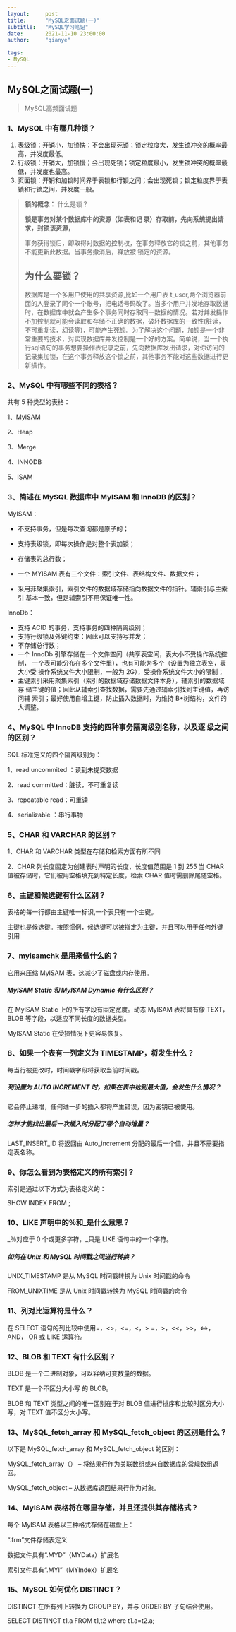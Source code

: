 ```yaml
---
layout:     post
title:      "MySQL之面试题(一)"
subtitle:   "MySQL学习笔记"
date:       2021-11-10 23:00:00
author:     "qianye"

tags:
- MySQL
---
```


##  MySQL之面试题(一)
> MySQL高频面试题
### 1、MySQL 中有哪几种锁？

1. 表级锁：开销小，加锁快；不会出现死锁；锁定粒度大，发生锁冲突的概率最 高，并发度最低。
2. 行级锁：开销大，加锁慢；会出现死锁；锁定粒度最小，发生锁冲突的概率最 低，并发度也最高。 
3. 页面锁：开销和加锁时间界于表锁和行锁之间；会出现死锁；锁定粒度界于表 锁和行锁之间，并发度一般。

>  **锁的概念：**  什么是锁？
>
> **锁是事务对某个数据库中的资源（如表和记 录）存取前，先向系统提出请求，封锁该资源，**
>
> 事务获得锁后，即取得对数据的控制权，在事务释放它的锁之前，其他事务不能更新此数据。当事务撤消后，释放被 锁定的资源。
>
> ## **为什么要锁？**
>
>   数据库是一个多用户使用的共享资源,比如一个用户表 t_user,两个浏览器前面的人登录了同个一个账号，把电话号码改了。当多个用户并发地存取数据时，在数据库中就会产生多个事务同时存取同一数据的情况。若对并发操作不加控制就可能会读取和存储不正确的数据，破坏数据库的一致性(脏读，不可重复读，幻读等)，可能产生死锁。为了解决这个问题，加锁是一个非常重要的技术，对实现数据库并发控制是一个好的方案。简单说，当一个执行sql语句的事务想要操作表记录之前，先向数据库发出请求，对你访问的记录集加锁，在这个事务释放这个锁之前，其他事务不能对这些数据进行更新操作。

### 2、MySQL 中有哪些不同的表格？ 

共有 5 种类型的表格： 

1、MyISAM

 2、Heap 

3、Merge

 4、INNODB 

5、ISAM

### 3、简述在 MySQL 数据库中 MyISAM 和 InnoDB 的区别？

 MyISAM： 

-  不支持事务，但是每次查询都是原子的； 

- 支持表级锁，即每次操作是对整个表加锁； 
- 存储表的总行数； 
- 一个 MYISAM 表有三个文件：索引文件、表结构文件、数据文件；
-  采用菲聚集索引，索引文件的数据域存储指向数据文件的指针。辅索引与主索引 基本一致，但是辅索引不用保证唯一性。



 InnoDb：

-   支持 ACID 的事务，支持事务的四种隔离级别； 
- 支持行级锁及外键约束：因此可以支持写并发； 
- 不存储总行数；
-  一个 InnoDb 引擎存储在一个文件空间（共享表空间，表大小不受操作系统控制， 一个表可能分布在多个文件里），也有可能为多个（设置为独立表空，表大小受 操作系统文件大小限制，一般为 2G），受操作系统文件大小的限制；
-  主键索引采用聚集索引（索引的数据域存储数据文件本身），辅索引的数据域存 储主键的值；因此从辅索引查找数据，需要先通过辅索引找到主键值，再访问辅 索引；最好使用自增主键，防止插入数据时，为维持 B+树结构，文件的大调整。

### 4、MySQL 中 InnoDB 支持的四种事务隔离级别名称，以及逐 级之间的区别？

 SQL 标准定义的四个隔离级别为：

 1、read uncommited ：读到未提交数据 

 2、read committed：脏读，不可重复读

 3、repeatable read：可重读

 4、serializable ：串行事物

### 5、CHAR 和 VARCHAR 的区别？ 

1、CHAR 和 VARCHAR 类型在存储和检索方面有所不同

2、CHAR 列长度固定为创建表时声明的长度，长度值范围是 1 到 255 当 CHAR 值被存储时，它们被用空格填充到特定长度，检索 CHAR 值时需删除尾随空格。

### 6、主键和候选键有什么区别？

 表格的每一行都由主键唯一标识,一个表只有一个主键。

 主键也是候选键。按照惯例，候选键可以被指定为主键，并且可以用于任何外键 引用

### 7、myisamchk 是用来做什么的？

 它用来压缩 MyISAM 表，这减少了磁盘或内存使用。 

##### MyISAM Static 和 MyISAM Dynamic 有什么区别？

 在 MyISAM Static 上的所有字段有固定宽度。动态 MyISAM 表将具有像 TEXT， BLOB 等字段，以适应不同长度的数据类型。

 MyISAM Static 在受损情况下更容易恢复。

### 8、如果一个表有一列定义为 TIMESTAMP，将发生什么？ 

每当行被更改时，时间戳字段将获取当前时间戳。 

##### 列设置为 AUTO INCREMENT 时，如果在表中达到最大值，会发生什么情况？ 

它会停止递增，任何进一步的插入都将产生错误，因为密钥已被使用。

#####  怎样才能找出最后一次插入时分配了哪个自动增量？ 

LAST_INSERT_ID 将返回由 Auto_increment 分配的最后一个值，并且不需要指 定表名称。

### 9、你怎么看到为表格定义的所有索引？

 索引是通过以下方式为表格定义的： 

 SHOW INDEX FROM ; 

### 10、LIKE 声明中的％和_是什么意思？ 

_％对应于 0 个或更多字符，_只是 LIKE 语句中的一个字符。 

##### 如何在 Unix 和 MySQL 时间戳之间进行转换？

 UNIX_TIMESTAMP 是从 MySQL 时间戳转换为 Unix 时间戳的命令 

FROM_UNIXTIME 是从 Unix 时间戳转换为 MySQL 时间戳的命令

### 11、列对比运算符是什么？ 

在 SELECT 语句的列比较中使用=，<>，<=，<，> =，>，<<，>>，<=>，AND， OR 或 LIKE 运算符。

### 12、BLOB 和 TEXT 有什么区别？

 BLOB 是一个二进制对象，可以容纳可变数量的数据。

TEXT 是一个不区分大小写 的 BLOB。

 BLOB 和 TEXT 类型之间的唯一区别在于对 BLOB 值进行排序和比较时区分大小 写，对 TEXT 值不区分大小写。

### 13、MySQL_fetch_array 和 MySQL_fetch_object 的区别是什么？

 以下是 MySQL_fetch_array 和 MySQL_fetch_object 的区别：

 MySQL_fetch_array（） – 将结果行作为关联数组或来自数据库的常规数组返回。

 MySQL_fetch_object – 从数据库返回结果行作为对象。 

### 14、MyISAM 表格将在哪里存储，并且还提供其存储格式？ 

每个 MyISAM 表格以三种格式存储在磁盘上：

 “.frm”文件存储表定义

 数据文件具有“.MYD”（MYData）扩展名 

索引文件具有“.MYI”（MYIndex）扩展名 

### 15、MySQL 如何优化 DISTINCT？ 

DISTINCT 在所有列上转换为 GROUP BY，并与 ORDER BY 子句结合使用。

 SELECT DISTINCT t1.a FROM t1,t2 where t1.a=t2.a;

